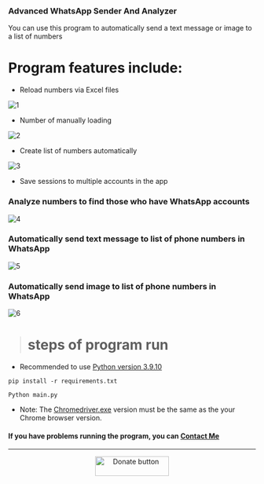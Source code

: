 ### Advanced WhatsApp Sender And Analyzer

You can use this program to automatically send a text message or image to a list of numbers

# Program features include:

- Reload numbers via Excel files

![1](https://user-images.githubusercontent.com/53658372/162801064-a4e493f5-c3ce-404a-8bb7-cd4e20d7dbd9.gif)

- Number of manually loading

![2](https://user-images.githubusercontent.com/53658372/162882369-907c52e5-8c7f-426c-85f9-8369c4a276fc.gif)

- Create list of numbers automatically

![3](https://user-images.githubusercontent.com/53658372/162882662-1ef5f022-4c73-44dd-b2c9-797e11f2643f.gif)

- Save sessions to multiple accounts in the app

### Analyze numbers to find those who have WhatsApp accounts

![4](https://user-images.githubusercontent.com/53658372/162881010-f0d04bd5-d035-4614-828f-f7fe0159fb4c.gif)

### Automatically send text message to list of phone numbers in WhatsApp

![5](https://user-images.githubusercontent.com/53658372/162883037-d53d3ace-b07c-48b5-87f8-41b99bcbc242.gif)

### Automatically send image to list of phone numbers in WhatsApp

![6](https://user-images.githubusercontent.com/53658372/162881707-6d8fbec5-4cda-4e18-9e6f-9b6eb22d8b90.gif)

> # **steps of program run**

- Recommended to use <a href="https://www.python.org/downloads/release/python-3910/" target="_blank">Python version 3.9.10</a>

`pip install -r requirements.txt`

`Python main.py`

- Note: The <a href='https://chromedriver.chromium.org/downloads' target="_blank">Chromedriver.exe</a> version must be the same as the your Chrome browser version.

#### If you have problems running the program, you can <a href="https://t.me/Hiding" target="_blank">Contact Me</a>

<hr>
<p align="center">
<a href="https://py.pord.ir/donate/index.html" target="_blank" align="center"><img src="https://py.pord.ir/donate/donate_button.png" border="0" width="150" height="40" alt="Donate button" title="Donate" /></a>
</p>
